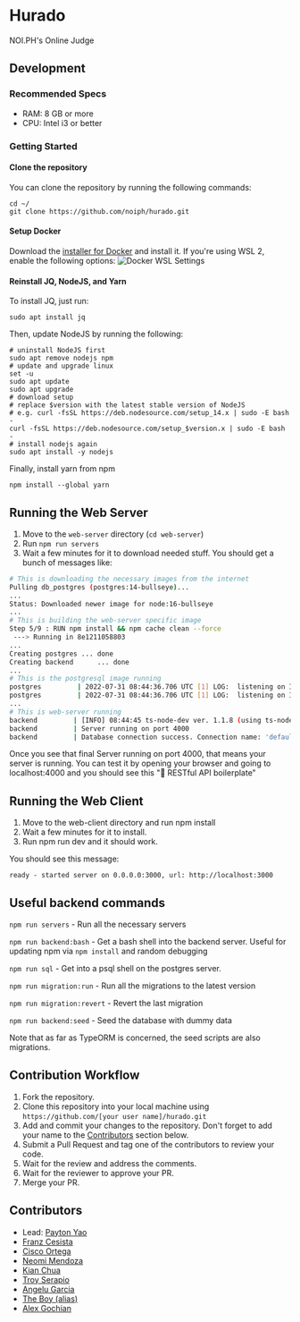 # Hurado

NOI.PH's Online Judge

## Development

### Recommended Specs

- RAM: 8 GB or more
- CPU: Intel i3 or better

### Getting Started

#### Clone the repository

You can clone the repository by running the following commands:

```shell
cd ~/
git clone https://github.com/noiph/hurado.git
```

#### Setup Docker

Download the [installer for Docker](https://docs.docker.com/desktop/release-notes/#docker-desktop-430) and install it. If you're using WSL 2, enable the following options: ![Docker WSL Settings](readme-docker-wsl-settings.png)

#### Reinstall JQ, NodeJS, and Yarn

To install JQ, just run:

```shell
sudo apt install jq
```

Then, update NodeJS by running the following:

```shell
# uninstall NodeJS first
sudo apt remove nodejs npm
# update and upgrade linux
set -u
sudo apt update
sudo apt upgrade
# download setup
# replace $version with the latest stable version of NodeJS
# e.g. curl -fsSL https://deb.nodesource.com/setup_14.x | sudo -E bash -
curl -fsSL https://deb.nodesource.com/setup_$version.x | sudo -E bash -
# install nodejs again
sudo apt install -y nodejs
```

Finally, install yarn from npm

```shell
npm install --global yarn
```

## Running the Web Server

1. Move to the `web-server` directory (`cd web-server`)
2. Run `npm run servers`
3. Wait a few minutes for it to download needed stuff. You should get a bunch of messages like:

```bash
# This is downloading the necessary images from the internet
Pulling db_postgres (postgres:14-bullseye)...
...
Status: Downloaded newer image for node:16-bullseye
...
# This is building the web-server specific image
Step 5/9 : RUN npm install && npm cache clean --force
 ---> Running in 8e1211058803
...
Creating postgres ... done
Creating backend      ... done
...
# This is the postgresql image running
postgres         | 2022-07-31 08:44:36.706 UTC [1] LOG:  listening on IPv4 address "0.0.0.0", port 5432
postgres         | 2022-07-31 08:44:36.706 UTC [1] LOG:  listening on IPv6 address "::", port 5432
...
# This is web-server running
backend         | [INFO] 08:44:45 ts-node-dev ver. 1.1.8 (using ts-node ver. 9.1.1, typescript ver. 4.6.4)
backend         | Server running on port 4000
backend         | Database connection success. Connection name: 'default' Database: 'hurado'
```

Once you see that final Server running on port 4000, that means your server is running. You can test it by opening your browser and going to localhost:4000 and you should see this "💊 RESTful API boilerplate"

## Running the Web Client

1. Move to the web-client directory and run npm install
2. Wait a few minutes for it to install.
3. Run npm run dev and it should work.

You should see this message:

`ready - started server on 0.0.0.0:3000, url: http://localhost:3000`

## Useful backend commands

`npm run servers` - Run all the necessary servers

`npm run backend:bash` - Get a bash shell into the backend server. Useful for updating npm via `npm install` and random debugging

`npm run sql` - Get into a psql shell on the postgres server.

`npm run migration:run` - Run all the migrations to the latest version

`npm run migration:revert` - Revert the last migration

`npm run backend:seed` - Seed the database with dummy data

Note that as far as TypeORM is concerned, the seed scripts are also migrations.

## Contribution Workflow

1. Fork the repository.
2. Clone this repository into your local machine using `https://github.com/[your user name]/hurado.git`
3. Add and commit your changes to the repository. Don't forget to add your name to the [Contributors](#contributors) section below.
4. Submit a Pull Request and tag one of the contributors to review your code.
5. Wait for the review and address the comments.
6. Wait for the reviewer to approve your PR.
7. Merge your PR.

## Contributors

- Lead: [Payton Yao](https://github.com/jabbawookiees)
- [Franz Cesista](https://github.com/leloykun)
- [Cisco Ortega](https://github.com/gfmortega)
- [Neomi Mendoza](https://github.com/nimendoza)
- [Kian Chua](https://github.com/Quantum-K9)
- [Troy Serapio](https://github.com/tdserapio)
- [Angelu Garcia](https://github.com/devByGelu)
- [The Boy (alias)](https://github.com/RedBlazerFlame)
- [Alex Gochian](https://github.com/notAscend)
